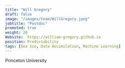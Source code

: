 ```yaml
---
title: "Will Gregory"
draft: false
image: "/images/team/WillGregory.jpeg"
jobtitle: "Postdoc"
promoted: true
weight: 20
Website:  https://william-gregory.github.io
position: Predictability
tags: [Sea Ice, Data Assimilation, Machine Learning]
---
```



Princeton University
